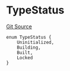 # TypeStatus
[Git Source](https://github.com/metacontract/mc/blob/0cf91165f9ec2cbeeba800a4baf4e81e2df5c3bb/src/devkit/types/TypeGuard.sol)


```solidity
enum TypeStatus {
    Uninitialized,
    Building,
    Built,
    Locked
}
```

